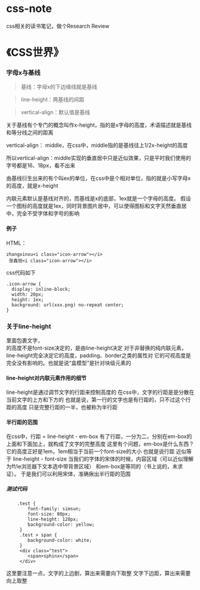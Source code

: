 # css-note
css相关的读书笔记，做个Research Review

# 《CSS世界》

### 字母x与基线
> 基线：字母x的下边缘线就是基线

> line-height：两基线的间距

> vertical-align：默认值是基线

关于基线有个专门的概念叫作x-height，指的是x字母的高度，术语描述就是基线和等分线之间的距离


vertical-align： middle，在css中，middle指的是基线往上1/2x-height的高度

所以vertical-align：middle实现的垂直居中只是近似效果，只是平时我们使用的字号都是16、18px，看不出来

由基线衍生出来的有个叫ex的单位，在css中是个相对单位，指的就是小写字母x的高度，就是x-height

内联元素默认是基线对齐的，而基线是x的底部，1ex就是一个字母的高度。
假设一个图标的高度就是1ex，同时背景图片居中，可以使得图标和文字天然垂直居中，完全不受字体和字号的影响

#### 例子
HTML：

    zhangxinxu<i class="icon-arrow"></i>
     张鑫旭<i class="icon-arrow"></i>

css代码如下

    .icon-arrow {   
      display: inline-block;  
      width: 20px;   
      height: 1ex;   
      background: url(xxx.png) no-repeat center; 
    } 
    
### 关于line-height
<div>里面包裹文字，<div>的高度不是font-size决定的，是由line-height决定
对于非替换的纯内联元素，line-height完全决定它的高度，padding、border之类的属性对
它的可视高度是完全没有影响的。也就是说“盒模型”是针对块级元素的
    
#### line-height对内联元素作用的细节
line-height是通过调节文字的行距来控制高度的
在css中，文字的行距是是分散在当前文字的上方和下方的
也就是说，第一行的文字也是有行距的，只不过这个行距的高度
只是完整行距的一半，也被称为半行距

#### 半行距的范围
在css中，行距 = line-height - em-box
有了行距，一分为二，分别在em-box的上面和下面加上，就构成了文字的完整高度
这里有个问题，em-box是什么东西？
它的高度正好是1em，1em相当于当前一个font-size的大小
也就是说行距 近似等于 line-height - font-size
当我们的字体的宋体的时候，内容区域（可以近似理解为ff/ie浏览器下文本选中带背景区域）
和em-box是等同的（书上说的，未求证）。
于是我们可以利用宋体，准确揪出半行距的范围
##### 测试代码
        
        .test {   
            font-family: simsun;   
            font-size: 80px;   
            line-height: 120px;   
            background-color: yellow; 
         } 
         .test > span {   
            background-color: white; 
         } 
         <div class="test">   
            <span>sphinx</span> 
         </div> 

这里要注意一点，文字的上边剧，算出来需要向下取整
文字下边距，算出来需要向上取整

 

